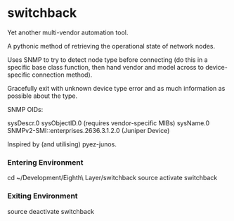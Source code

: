 # switchback 
Yet another multi-vendor automation tool.  

A pythonic method of retrieving the operational state of network nodes.

Uses SNMP to try to detect node type before connecting (do this in a specific base class function, then hand vendor and model across to device-specific connection method).

Gracefully exit with unknown device type error and as much information as possible about the type.

SNMP OIDs:

sysDescr.0
sysObjectID.0 (requires vendor-specific MIBs)
sysName.0
SNMPv2-SMI::enterprises.2636.3.1.2.0 (Juniper Device)


Inspired by (and utilising) pyez-junos.

### Entering Environment
cd ~/Development/Eighth\ Layer/switchback
source activate switchback

### Exiting Environment
source deactivate switchback

